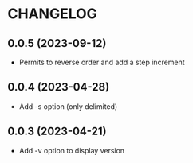# CHANGELOG

## 0.0.5 (2023-09-12)
* Permits to reverse order and add a step increment

## 0.0.4 (2023-04-28)
* Add -s option (only delimited)

## 0.0.3 (2023-04-21)
* Add -v option to display version
